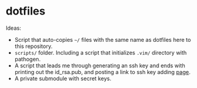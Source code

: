 # dotfiles

Ideas:
  - Script that auto-copies `~/` files with the same name as dotfiles here to this repository.
  - `scripts/` folder. Including a script that initializes `.vim/` directory with pathogen.
  - A script that leads me through generating an ssh key and ends with printing out the id_rsa.pub, and posting a link to ssh key adding [page](https://github.com/settings/keys). 
  - A private submodule with secret keys.
